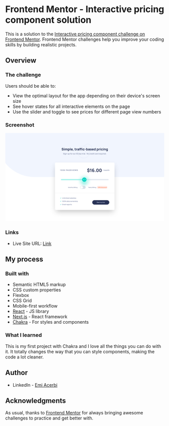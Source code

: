 # Frontend Mentor - Interactive pricing component solution

This is a solution to the [Interactive pricing component challenge on Frontend Mentor](https://www.frontendmentor.io/challenges/interactive-pricing-component-t0m8PIyY8). Frontend Mentor challenges help you improve your coding skills by building realistic projects. 

## Overview

### The challenge

Users should be able to:

- View the optimal layout for the app depending on their device's screen size
- See hover states for all interactive elements on the page
- Use the slider and toggle to see prices for different page view numbers

### Screenshot

![](./public/design/screenshot.png)

### Links

- Live Site URL: [Link](https://interactive-pricing-component-qnqql2ykk-emiacerbi.vercel.app/)

## My process

### Built with

- Semantic HTML5 markup
- CSS custom properties
- Flexbox
- CSS Grid
- Mobile-first workflow
- [React](https://reactjs.org/) - JS library
- [Next.js](https://nextjs.org/) - React framework
- [Chakra](https://chakra-ui.com/) - For styles and components

### What I learned

This is my first project with Chakra and I love all the things you can do with it. It totally changes the way that you can style components, making the code a lot cleaner.

## Author

- LinkedIn - [Emi Acerbi](https://www.linkedin.com/in/emiliano-acerbi-7a7141235/)

## Acknowledgments

As usual, thanks to [Frontend Mentor](https://www.frontendmentor.io/home) for always bringing awesome challenges to practice and get better with.  
